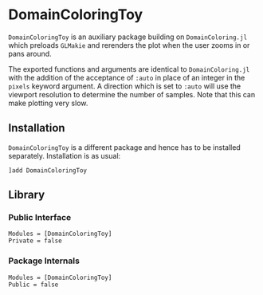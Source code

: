 # DomainColoringToy

`DomainColoringToy` is an auxiliary package building on
`DomainColoring.jl` which preloads `GLMakie` and rerenders the plot when
the user zooms in or pans around.

The exported functions and arguments are identical to
`DomainColoring.jl` with the addition of the acceptance of `:auto` in
place of an integer in the `pixels` keyword argument. A direction
which is set to `:auto` will use the viewport resolution to determine
the number of samples. Note that this can make plotting very slow.

## Installation
`DomainColoringToy` is a different package and hence has to be installed
separately. Installation is as usual:
```
]add DomainColoringToy
```

## Library
### Public Interface

```@autodocs
Modules = [DomainColoringToy]
Private = false
```

### Package Internals

```@autodocs
Modules = [DomainColoringToy]
Public = false
```
